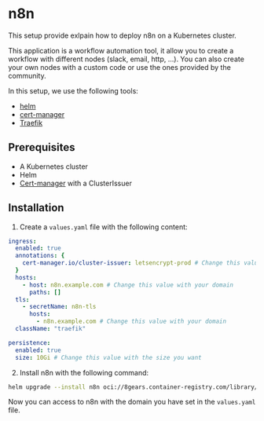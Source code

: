 # n8n

This setup provide exlpain how to deploy n8n on a Kubernetes cluster.

This application is a workflow automation tool, it allow you to create a workflow with different nodes (slack, email, http, ...). You can also create your own nodes with a custom code or use the ones provided by the community.

In this setup, we use the following tools:
- [helm](https://helm.sh/)
- [cert-manager](https://cert-manager.io/)
- [Traefik](https://doc.traefik.io/traefik/)

## Prerequisites

- A Kubernetes cluster
- Helm
- [Cert-manager](../cert-manager/README.md) with a ClusterIssuer

## Installation

1. Create a `values.yaml` file with the following content:

```yaml
ingress:
  enabled: true
  annotations: {
    cert-manager.io/cluster-issuer: letsencrypt-prod # Change this value with your ClusterIssuer or Issuer
  }
  hosts:
    - host: n8n.example.com # Change this value with your domain
      paths: []
  tls:
    - secretName: n8n-tls
      hosts:
        - n8n.example.com # Change this value with your domain
  className: "traefik"

persistence:
  enabled: true
  size: 10Gi # Change this value with the size you want
```

2. Install n8n with the following command:

```bash
helm upgrade --install n8n oci://8gears.container-registry.com/library/n8n --namespace n8n --create-namespace -f values.yaml
```

Now you can access to n8n with the domain you have set in the `values.yaml` file.